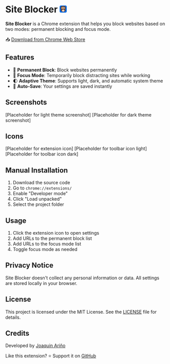 # Site Blocker <img src="icons/icon120.png" width="22">
**Site Blocker** is a Chrome extension that helps you block websites based on two modes: permanent blocking and focus mode.

📥 [Download from Chrome Web Store](https://chromewebstore.google.com/detail/site-blocker/eanfkheabohfjjglflnmlfioafhhlkin?authuser=1&hl=es)

## Features
- 🚫 **Permanent Block**: Block websites permanently
- 🎯 **Focus Mode**: Temporarily block distracting sites while working
- 🌓 **Adaptive Theme**: Supports light, dark, and automatic system theme
- 💾 **Auto-Save**: Your settings are saved instantly

## Screenshots
[Placeholder for light theme screenshot]
[Placeholder for dark theme screenshot]

## Icons
[Placeholder for extension icon]
[Placeholder for toolbar icon light]
[Placeholder for toolbar icon dark]

## Manual Installation
1. Download the source code
2. Go to `chrome://extensions/`
3. Enable "Developer mode"
4. Click "Load unpacked"
5. Select the project folder

## Usage
1. Click the extension icon to open settings
2. Add URLs to the permanent block list
3. Add URLs to the focus mode list
4. Toggle focus mode as needed

## Privacy Notice
Site Blocker doesn't collect any personal information or data. All settings are stored locally in your browser.

## License
This project is licensed under the MIT License. See the [LICENSE](LICENSE) file for details.

## Credits
Developed by [Joaquin Ariño](https://github.com/fromjag)

Like this extension? ⭐ Support it on [GitHub](https://github.com/fromjag/TabSaverExtension)

